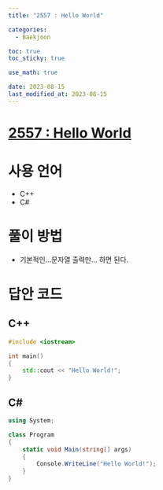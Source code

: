 ```yaml
---
title: "2557 : Hello World" 

categories:
  - Baekjoon

toc: true
toc_sticky: true

use_math: true

date: 2023-08-15
last_modified_at: 2023-08-15
---
```


# [2557 : Hello World](https://www.acmicpc.net/problem/2557)

# 사용 언어
- C++
- C#

# 풀이 방법
- 기본적인...문자열 출력만... 하면 된다.

# 답안 코드

## C++

```cpp
#include <iostream>

int main()
{
	std::cout << "Hello World!";
}
```

## C#

```cs
using System;

class Program
{
    static void Main(string[] args)
    {
        Console.WriteLine("Hello World!");
    }
}
```